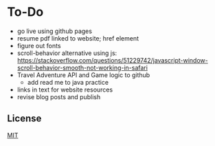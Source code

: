 # To-Do

- go live using github pages
- resume pdf linked to website; href element
- figure out fonts
- scroll-behavior alternative using js: https://stackoverflow.com/questions/51229742/javascript-window-scroll-behavior-smooth-not-working-in-safari
- Travel Adventure API and Game logic to github
  - add read me to java practice
- links in text for website resources
- revise blog posts and publish

## License

[MIT](https://choosealicense.com/licenses/mit/)

